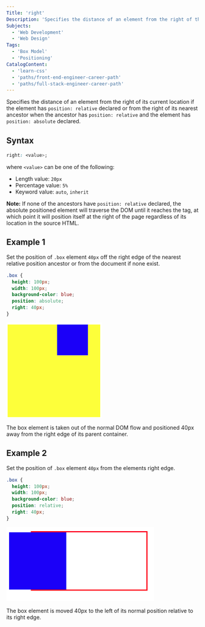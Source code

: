 ```yaml
---
Title: 'right'
Description: 'Specifies the distance of an element from the right of the specified position.'
Subjects:
  - 'Web Development'
  - 'Web Design'
Tags:
  - 'Box Model'
  - 'Positioning'
CatalogContent:
  - 'learn-css'
  - 'paths/front-end-engineer-career-path'
  - 'paths/full-stack-engineer-career-path'
---
```


Specifies the distance of an element from the right of its current location if the element has `position: relative` declared or from the right of its nearest ancestor when the ancestor has `position: relative` and the element has `position: absolute` declared.

## Syntax

```css
right: <value>;
```

where `<value>` can be one of the following:

- Length value: `20px`
- Percentage value: `5%`
- Keyword value: `auto`, `inherit`

**Note:** If none of the ancestors have `position: relative` declared, the absolute positioned element will traverse the DOM until it reaches the <body> tag, at which point it will position itself at the right of the page regardless of its location in the source HTML.

## Example 1

Set the position of `.box` element `40px` off the right edge of the nearest relative position ancestor or from the document if none exist.

```css
.box {
  height: 100px;
  width: 100px;
  background-color: blue;
  position: absolute;
  right: 40px;
}
```

![Shows result of CSS right property with a position attribute of absolute](https://raw.githubusercontent.com/Codecademy/docs/main/media/css_position_right_absolute.png)

The box element is taken out of the normal DOM flow and positioned 40px away from the right edge of its parent container.

## Example 2

Set the position of `.box` element `40px` from the elements right edge.

```css
.box {
  height: 100px;
  width: 100px;
  background-color: blue;
  position: relative;
  right: 40px;
}
```

![Shows result of CSS right property with a position attribute of relative](https://raw.githubusercontent.com/Codecademy/docs/main/media/css_position_right_relative.png)

The box element is moved 40px to the left of its normal position relative to its right edge.
